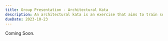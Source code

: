 ```yaml
---
title: Group Presentation - Architectural Kata
description: An architectural kata is an exercise that aims to train software architects. In this assignment, you will be given a scenario and you will be asked to design a system that satisfies the requirements of the scenario.
dueDate: 2023-10-23
---
```


Coming Soon.
